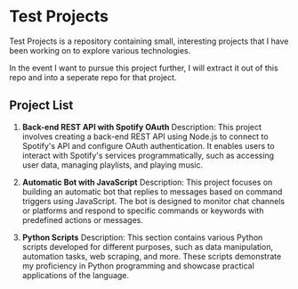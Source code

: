 # Test Projects

Test Projects is a repository containing small, interesting projects that I have been working on to explore various technologies.

In the event I want to pursue this project further, I will extract it out of this repo and into a seperate repo for that project.

## Project List

1. **Back-end REST API with Spotify OAuth**
   Description: This project involves creating a back-end REST API using Node.js to connect to Spotify's API and configure OAuth authentication. It enables users to interact with Spotify's services programmatically, such as accessing user data, managing playlists, and playing music.
   
2. **Automatic Bot with JavaScript**
   Description: This project focuses on building an automatic bot that replies to messages based on command triggers using JavaScript. The bot is designed to monitor chat channels or platforms and respond to specific commands or keywords with predefined actions or messages.
   
3. **Python Scripts**
   Description: This section contains various Python scripts developed for different purposes, such as data manipulation, automation tasks, web scraping, and more. These scripts demonstrate my proficiency in Python programming and showcase practical applications of the language.
